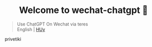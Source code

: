<h1 align="center">Welcome to wechat-chatgpt 👋</h1>
<p>

> Use ChatGPT On Wechat via teres  
English | [HUy](README_ZH.md)



privetiki